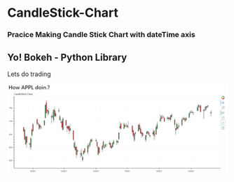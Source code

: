 # CandleStick-Chart

### Pracice Making Candle Stick Chart with dateTime axis
## Yo! Bokeh - Python Library
Lets do trading

![](ss/Capture.PNG)
